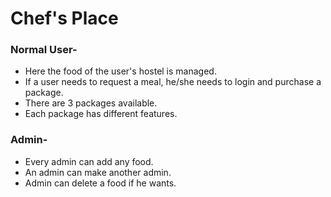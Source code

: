 # Chef's Place

### Normal User-
- Here the food of the user's hostel is managed.
- If a user needs to request a meal, he/she needs to login and purchase a package.
- There are 3 packages available.
- Each package has different features.

### Admin-
- Every admin can add any food.
- An admin can make another admin.
- Admin can delete a food if he wants.
    
